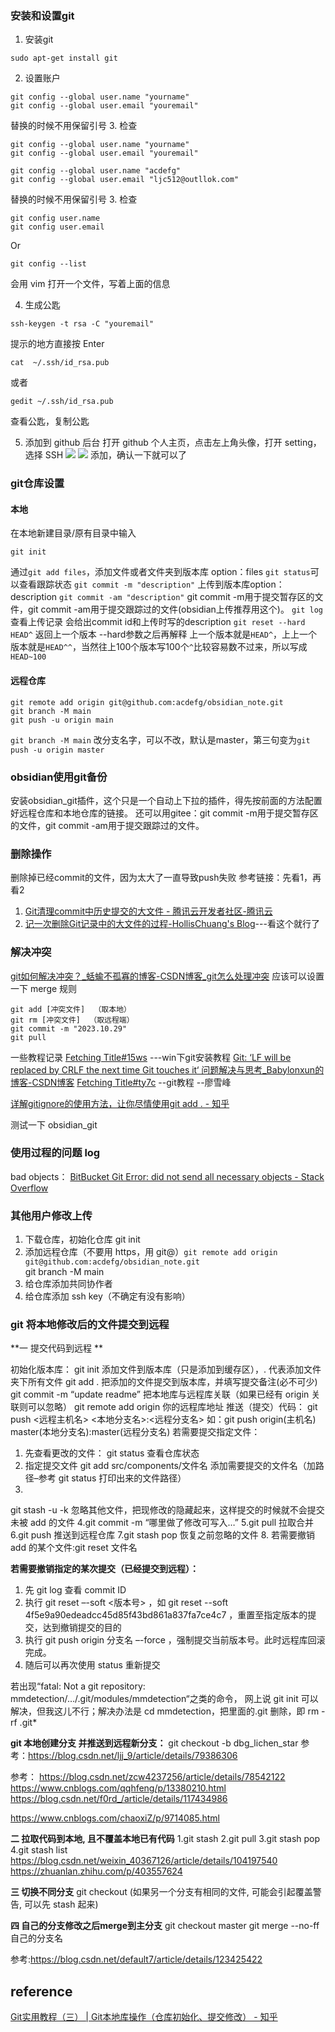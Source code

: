 ### 安装和设置git
1. 安装git
```shell
sudo apt-get install git
```
2. 设置账户
```
git config --global user.name "yourname" 
git config --global user.email "youremail"
```
替换的时候不用保留引号
3. 检查

```shell
git config --global user.name "yourname" 
git config --global user.email "youremail"
```

```shell
git config --global user.name "acdefg" 
git config --global user.email "ljc512@outllok.com"
```

替换的时候不用保留引号
3. 检查
```shell  
git config user.name 
git config user.email
```
Or

```shell
git config --list
```
会用 vim 打开一个文件，写着上面的信息

4. 生成公匙

```shell
ssh-keygen -t rsa -C "youremail" 
```
提示的地方直接按 Enter

```shell
cat  ~/.ssh/id_rsa.pub
```
或者

```shell
gedit ~/.ssh/id_rsa.pub
```
查看公匙，复制公匙

5. 添加到 github 后台
打开 github 个人主页，点击左上角头像，打开 setting，选择 SSH
![](https://s2.loli.net/2022/05/03/fqpDbIJ81S5ej9W.png)
![](https://s2.loli.net/2022/05/03/McjYFSmEKyhzwg6.png)
添加，确认一下就可以了

### git仓库设置
#### 本地
在本地新建目录/原有目录中输入

```shell
git init
```
通过`git add files`，添加文件或者文件夹到版本库 option：files
`git status`可以查看跟踪状态
`git commit -m "description"`  上传到版本库option：description
`git commit -am "description"` git commit -m用于提交暂存区的文件，git commit -am用于提交跟踪过的文件(obsidian上传推荐用这个)。
`git log` 查看上传记录
	会给出commit id和上传时写的description
`git reset --hard HEAD^` 返回上一个版本
	--hard参数之后再解释
	上一个版本就是`HEAD^`，上上一个版本就是`HEAD^^`，当然往上100个版本写100个`^`比较容易数不过来，所以写成`HEAD~100`

#### 远程仓库

```shell
git remote add origin git@github.com:acdefg/obsidian_note.git
git branch -M main
git push -u origin main
```
`git branch -M main` 改分支名字，可以不改，默认是master，第三句变为`git push -u origin master`

### obsidian使用git备份
安装obsidian_git插件，这个只是一个自动上下拉的插件，得先按前面的方法配置好远程仓库和本地仓库的链接。
还可以用gitee：git commit -m用于提交暂存区的文件，git commit -am用于提交跟踪过的文件。

### 删除操作
删除掉已经commit的文件，因为太大了一直导致push失败
参考链接：先看1，再看2
1. [Git清理commit中历史提交的大文件 - 腾讯云开发者社区-腾讯云](https://cloud.tencent.com/developer/article/1536481)
2. [记一次删除Git记录中的大文件的过程-HollisChuang's Blog](https://www.hollischuang.com/archives/1708)---看这个就行了


### 解决冲突
[git如何解决冲突？_蛞蝓不孤寡的博客-CSDN博客_git怎么处理冲突](https://blog.csdn.net/fish_skyyyy/article/details/119539747)
应该可以设置一下 merge 规则
```shell
git add [冲突文件]  （取本地）
git rm [冲突文件]  （取远程端）
git commit -m "2023.10.29"
git pull
```

一些教程记录
[Fetching Title#15ws](https://blog.csdn.net/qq_34842671/article/details/70916587)  ---win下git安装教程
[Git: ‘LF will be replaced by CRLF the next time Git touches it‘ 问题解决与思考_Babylonxun的博客-CSDN博客](https://blog.csdn.net/Babylonxun/article/details/126598477)
[Fetching Title#ty7c](https://www.liaoxuefeng.com/wiki/896043488029600) --git教程  --廖雪峰

[详解gitignore的使用方法，让你尽情使用git add . - 知乎](https://zhuanlan.zhihu.com/p/264995020)

测试一下 obsidian_git

### 使用过程的问题 log
bad objects：
[BitBucket Git Error: did not send all necessary objects - Stack Overflow](https://stackoverflow.com/questions/8788975/bitbucket-git-error-did-not-send-all-necessary-objects/70957667#70957667)

### 其他用户修改上传
1. 下载仓库，初始化仓库 git init
2. 添加远程仓库（不要用 https，用 git@）`git remote add origin git@github.com:acdefg/obsidian_note.git`  
git branch -M main
3. 给仓库添加共同协作者
4. 给仓库添加 ssh key（不确定有没有影响）

### git 将本地修改后的文件提交到远程
**一 提交代码到远程 **

初始化版本库：
git init
添加文件到版本库（只是添加到缓存区），. 代表添加文件夹下所有文件
git add .
把添加的文件提交到版本库，并填写提交备注(必不可少)
git commit -m “update readme”
把本地库与远程库关联（如果已经有 origin 关联则可以忽略）
git remote add origin 你的远程库地址
推送（提交）代码：
git push <远程主机名> <本地分支名>:<远程分支名>
如：git push origin(主机名) master(本地分支名):master(远程分支名)
若需要提交指定文件：
1. 先查看更改的文件：
git status 查看仓库状态
2. 指定提交文件
git add src/components/文件名 添加需要提交的文件名（加路径–参考 git status 打印出来的文件路径）
3.
git stash -u -k 忽略其他文件，把现修改的隐藏起来，这样提交的时候就不会提交未被 add 的文件
4.git commit -m “哪里做了修改可写入…”
5.git pull 拉取合并
6.git push 推送到远程仓库
7.git stash pop 恢复之前忽略的文件
8. 若需要撤销 add 的某个文件:git reset 文件名

**若需要撤销指定的某次提交（已经提交到远程）：**
1. 先 git log 查看 commit ID
2. 执行 git reset –-soft <版本号> ，如 git reset --soft 4f5e9a90edeadcc45d85f43bd861a837fa7ce4c7 ，重置至指定版本的提交，达到撤销提交的目的
3. 执行 git push origin 分支名 –-force ，强制提交当前版本号。此时远程库回滚完成。
4. 随后可以再次使用 status 重新提交

若出现“fatal: Not a git repository: mmdetection/…/.git/modules/mmdetection“之类的命令，
网上说 git init 可以解决，但我这儿不行；解决办法是 cd mmdetection，把里面的.git 删除，即 rm -rf .git*

**git 本地创建分支 并推送到远程新分支：**
git checkout -b dbg_lichen_star
参考：https://blog.csdn.net/ljj_9/article/details/79386306

参考：
https://blog.csdn.net/zcw4237256/article/details/78542122
https://www.cnblogs.com/qqhfeng/p/13380210.html
https://blog.csdn.net/f0rd_/article/details/117434986

https://www.cnblogs.com/chaoxiZ/p/9714085.html

**二 拉取代码到本地, 且不覆盖本地已有代码**
1.git stash
2.git pull
3.git stash pop
4.git stash list
https://blog.csdn.net/weixin_40367126/article/details/104197540
https://zhuanlan.zhihu.com/p/403557624

**三 切换不同分支**
git checkout
(如果另一个分支有相同的文件, 可能会引起覆盖警告, 可以先 stash 起来)

**四 自己的分支修改之后merge到主分支**
git checkout master
git merge --no-ff 自己的分支名

参考:https://blog.csdn.net/default7/article/details/123425422

## reference
[Git实用教程（三） | Git本地库操作（仓库初始化、提交修改） - 知乎](https://zhuanlan.zhihu.com/p/87680115)